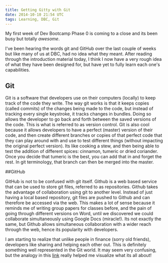 ```yaml
---
title: Getting Gitty with Git
date: 2014-10-10 21:54 UTC
tags: Learning, DBC, Git
---
```

My first week of Dev Bootcamp Phase 0 is coming to a close and its been busy but totally _awesome_.

I've been hearing the words git and GitHub over the last couple of weeks but like many of us at DBC, had no idea what they meant. After reading through the introduction material today, I think I now have a very rough idea of what they have been designed for, but have yet to fully learn each one's capabilities.

## Git

Git is a software that developers use on their computers (locally) to keep track of the code they write. The way git works is that it keeps copies (called commits) of the changes being made to the code, but instead of tracking every single keystroke, it tracks changes in bundles. Doing so allows the developer to go back and forth between the saved versions of the code. This is what is referred to as version control. Git is also cool because it allows developers to have a perfect (master) version of their code, and then create different branches or copies of that perfect code that they can play around with and use to test different things (without impacting the original perfect version). Its like cooking a stew, and then being able to test the addition of different spices: cinnamon, tumeric or dried coriander. Once you decide that tumeric is the best, you can add that in and forget the rest. In git terminology, that branch can then be merged into the master.

##GitHub

GitHub is not to be confused with git itself. Github is a web based service that can be used to store git files, referred to as repositories. Github takes the advantage of collaboration using git to another level. Instead of just having a local based repository, git files are pushed to Github and can therefore be accessed via the web. This makes a lot of sense because it reminds me of writing group papers for classes before, and the pain of going through different versions on Word, until we discovered we could collaborate simultaneously using Google Docs (miracle!). Its not exactly the same, but Github allows simultaneous collaboration with a wider reach through the web, hence its popularity with developers.

I am starting to realize that unlike people in finance (sorry old friends), developers like sharing and helping each other out. This is definitely something well represented in the Git world. It may seem very confusing, but the analogy in this [link](http://stephaniehoh.github.io/blog/2013/10/07/git-vs-github-for-dummies) really helped me visualize what its all about!